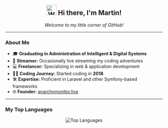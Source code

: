 <h2 align="center">
  <img src="https://cdn3.emoji.gg/emojis/8649_FoxxoTail.gif" height="32px" alt="Waving Emoji" /> Hi there, I'm Martin!
</h2>

<p align="center">
  <em>Welcome to my little corner of GitHub!</em>
</p>

---

### About Me

- 🎓 **Graduating in Administration of Intelligent & Digital Systems**
- 🎥 **Streamer:** Occasionally live streaming my coding adventures
- 💻 **Freelancer:** Specializing in web & application development
- 👨‍💻 **Coding Journey:** Started coding in **2018**
- 🛠 **Expertise:** Proficient in Laravel and other Symfony-based frameworks
- 🌐 **Founder:** [anarchymonitor.live](https://anarchymonitor.live)

---

### My Top Languages

<p align="center">
  <img src="https://private-readme-stats-lovat.vercel.app/api/top-langs/?username=Martinko366&layout=compact&theme=transparent&hide_title=true&hide_border=true" alt="Top Languages" />
</p>
